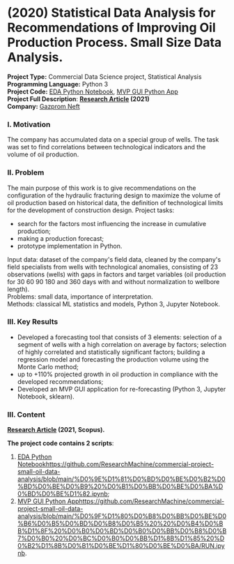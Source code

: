 # (2020) Statistical Data Analysis for Recommendations of Improving Oil Production Process. Small Size Data Analysis.
**Project Type:**  Commercial Data Science project, Statistical Analysis  
**Programming Language:**  Python 3  
**Project Сode:** [EDA Python Notebook](https://github.com/ResearchMachine/commercial-project-small-oil-data-analysis/blob/main/%D0%9E%D1%81%D0%BD%D0%BE%D0%B2%D0%BD%D0%BE%D0%B9%20%D0%B1%D0%BB%D0%BE%D0%BA%D0%BD%D0%BE%D1%82.ipynb), [MVP GUI Python App](https://github.com/ResearchMachine/commercial-project-small-oil-data-analysis/blob/main/%D0%9F%D1%80%D0%B8%D0%BB%D0%BE%D0%B6%D0%B5%D0%BD%D0%B8%D0%B5%20%20%D0%B4%D0%BB%D1%8F%20%D0%B0%D0%BD%D0%B0%D0%BB%D0%B8%D0%B7%D0%B0%20%D0%BC%D0%B0%D0%BB%D1%8B%D1%85%20%D0%B2%D1%8B%D0%B1%D0%BE%D1%80%D0%BE%D0%BA/RUN.ipynb)  
**Project Full Description**: **[Research Article](https://drive.google.com/file/d/1VDWvMugO1Xi0vq9hw1JTXwHYWVGlFPih/view?usp=sharing) (2021)**  
**Company:**  [Gazprom Neft](https://en.wikipedia.org/wiki/Gazprom_Neft)  




### I. Motivation
The company has accumulated data on a special group of wells. The task was set to find correlations between technological indicators and the volume of oil production.

### II. Problem
The main purpose of this work is to give recommendations on the configuration of the hydraulic fracturing design to maximize the volume of oil production based on historical data, the definition of technological limits for the development of construction design.
Project tasks:
* search for the factors most influencing the increase in cumulative production;  
* making a production forecast;  
* prototype implementation in Python.

Input data: dataset of the company's field data, cleaned by the company's field specialists from wells with technological anomalies, consisting of 23 observations (wells) with gaps in factors and target variables (oil production for 30 60 90 180 and 360 days with and without normalization to wellbore length).  
Problems: small data, importance of interpretation.  
Methods: classical ML statistics and models, Python 3, Jupyter Notebook.


### III. Key Results 
* Developed a forecasting tool that consists of 3 elements:
selection of a segment of wells with a high correlation on average by factors;
selection of highly correlated and statistically significant factors;
building a regression model and forecasting the production volume using the Monte Carlo method;  
* up to +110% projected growth in oil production in compliance with the developed recommendations;  
* Developed an MVP GUI application for re-forecasting (Python 3, Jupyter Notebook, sklearn).  

  

### III. Content  
**[Research Article](https://drive.google.com/file/d/1VDWvMugO1Xi0vq9hw1JTXwHYWVGlFPih/view?usp=sharing) (2021, Scopus).**

**The project code contains 2 scripts**:
1. [EDA Python Notebook](https://github.com/ResearchMachine/commercial-project-small-oil-data-analysis/blob/main/%D0%9E%D1%81%D0%BD%D0%BE%D0%B2%D0%BD%D0%BE%D0%B9%20%D0%B1%D0%BB%D0%BE%D0%BA%D0%BD%D0%BE%D1%82.ipynb)https://github.com/ResearchMachine/commercial-project-small-oil-data-analysis/blob/main/%D0%9E%D1%81%D0%BD%D0%BE%D0%B2%D0%BD%D0%BE%D0%B9%20%D0%B1%D0%BB%D0%BE%D0%BA%D0%BD%D0%BE%D1%82.ipynb;  
2. [MVP GUI Python App](https://github.com/ResearchMachine/commercial-project-small-oil-data-analysis/blob/main/%D0%9F%D1%80%D0%B8%D0%BB%D0%BE%D0%B6%D0%B5%D0%BD%D0%B8%D0%B5%20%20%D0%B4%D0%BB%D1%8F%20%D0%B0%D0%BD%D0%B0%D0%BB%D0%B8%D0%B7%D0%B0%20%D0%BC%D0%B0%D0%BB%D1%8B%D1%85%20%D0%B2%D1%8B%D0%B1%D0%BE%D1%80%D0%BE%D0%BA/RUN.ipynb)https://github.com/ResearchMachine/commercial-project-small-oil-data-analysis/blob/main/%D0%9F%D1%80%D0%B8%D0%BB%D0%BE%D0%B6%D0%B5%D0%BD%D0%B8%D0%B5%20%20%D0%B4%D0%BB%D1%8F%20%D0%B0%D0%BD%D0%B0%D0%BB%D0%B8%D0%B7%D0%B0%20%D0%BC%D0%B0%D0%BB%D1%8B%D1%85%20%D0%B2%D1%8B%D0%B1%D0%BE%D1%80%D0%BE%D0%BA/RUN.ipynb.
